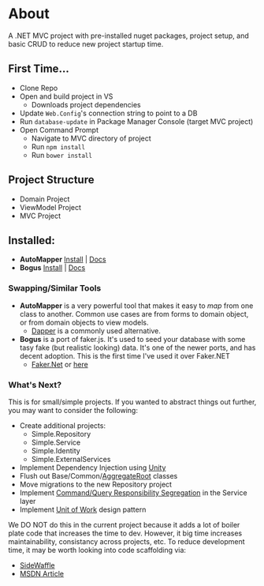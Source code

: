 # About

A .NET MVC project with pre-installed nuget packages, project setup, and basic CRUD to reduce new project startup time.

## First Time...

- Clone Repo
- Open and build project in VS
	- Downloads project dependencies
- Update `Web.Config`'s connection string to point to a DB
- Run `database-update` in Package Manager Console (target MVC project)
- Open Command Prompt
	- Navigate to MVC directory of project
	- Run `npm install`
	- Run `bower install`


## Project Structure

- Domain Project
- ViewModel Project
- MVC Project


## Installed:

- **AutoMapper** [Install](https://www.nuget.org/packages/AutoMapper/) | [Docs](https://github.com/AutoMapper/AutoMapper/wiki/Getting-started)
- **Bogus** [Install](https://www.nuget.org/packages/Bogus/) | [Docs](https://github.com/bchavez/Bogus)


### Swapping/Similar Tools

- **AutoMapper** is a very powerful tool that makes it easy to _map_ from one class to another. Common use cases are from forms to domain object, or from domain objects to view models.
	- [Dapper](https://github.com/StackExchange/dapper-dot-net) is a commonly used alternative.
- **Bogus** is a port of faker.js. It's used to seed your database with some tasy fake (but realistic looking) data. It's one of the newer ports, and has decent adoption. This is the first time I've used it over Faker.NET
	- [Faker.Net](https://www.nuget.org/packages/Faker.Net/) or [here](https://github.com/slashdotdash/faker-cs)


### What's Next?

This is for small/simple projects. If you wanted to abstract things out further, you may want to consider the following:

- Create additional projects:
	- Simple.Repository
	- Simple.Service
	- Simple.Identity
	- Simple.ExternalServices
- Implement Dependency Injection using [Unity](https://github.com/unitycontainer/unity/tree/master/quickstarts)
- Flush out Base/Common/[AggregateRoot](http://martinfowler.com/bliki/DDD_Aggregate.html) classes
- Move migrations to the new Repository project
- Implement [Command/Query Responsibility Segregation](http://martinfowler.com/bliki/CQRS.html) in the Service layer
- Implement [Unit of Work](http://www.codeproject.com/Articles/581487/Unit-of-Work-Design-Pattern) design pattern

We DO NOT do this in the current project because it adds a lot of boiler plate code that increases the time to dev. However, it big time increases maintainability, consistancy across projects, etc. To reduce development time, it may be worth looking into code scaffolding via:

- [SideWaffle](http://sidewaffle.com/)
- [MSDN Article](http://blogs.msdn.com/b/webdev/archive/2014/04/03/creating-a-custom-scaffolder-for-visual-studio.aspx)

